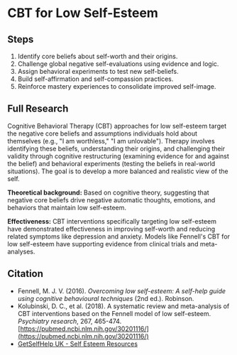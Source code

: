 # CBT for Low Self-Esteem

## Steps

1.  Identify core beliefs about self-worth and their origins.
2.  Challenge global negative self-evaluations using evidence and logic.
3.  Assign behavioral experiments to test new self-beliefs.
4.  Build self-affirmation and self-compassion practices.
5.  Reinforce mastery experiences to consolidate improved self-image.

## Full Research

Cognitive Behavioral Therapy (CBT) approaches for low self-esteem target the negative core beliefs and assumptions individuals hold about themselves (e.g., "I am worthless," "I am unlovable"). Therapy involves identifying these beliefs, understanding their origins, and challenging their validity through cognitive restructuring (examining evidence for and against the belief) and behavioral experiments (testing the beliefs in real-world situations). The goal is to develop a more balanced and realistic view of the self.

**Theoretical background:** Based on cognitive theory, suggesting that negative core beliefs drive negative automatic thoughts, emotions, and behaviors that maintain low self-esteem.

**Effectiveness:** CBT interventions specifically targeting low self-esteem have demonstrated effectiveness in improving self-worth and reducing related symptoms like depression and anxiety. Models like Fennell's CBT for low self-esteem have supporting evidence from clinical trials and meta-analyses.

## Citation

- Fennell, M. J. V. (2016). *Overcoming low self-esteem: A self-help guide using cognitive behavioural techniques* (2nd ed.). Robinson.
- Kolubinski, D. C., et al. (2018). A systematic review and meta-analysis of CBT interventions based on the Fennell model of low self-esteem. *Psychiatry research*, 267, 465-474. [https://pubmed.ncbi.nlm.nih.gov/30201116/](https://pubmed.ncbi.nlm.nih.gov/30201116/)
- [GetSelfHelp UK - Self Esteem Resources](https://www.getselfhelp.co.uk/self-esteem/) 